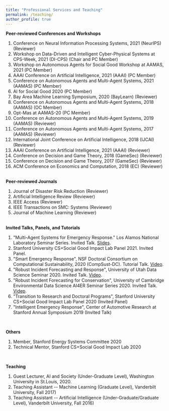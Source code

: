 ```yaml
---
title: "Professional Services and Teaching"
permalink: /teaching/
author_profile: true
---
```


<b>Peer-reviewed Conferences and Workshops</b><br>
<ol> 
    <li> Conference on Neural Information Processing Systems, 2021 (NeurIPS) (Reviewer)</li>
    <li> Workshop on Data-Driven and Intelligent Cyber-Physical Systems at CPS-Week, 2021 (DI-CPS) (Chair and PC Member)</li>
    <li> Workshop on Autonomous Agents for Social Good Workshop at AAMAS, 2021 (PC Member)</li>
    <li> AAAI Conference on Artificial Intelligence, 2021 (AAAI) (PC Member)</li>
    <li> Conference on Autonomous Agents and Multi-Agent Systems, 2021 (AAMAS) (PC Member)</li>
    <li> AI for Social Good 2020 (PC Member)</li>
    <li> Bay Area Machine Learning Symposium, 2020 (BayLearn) (Reviewer)</li>
    <li> Conference on Autonomous Agents and Multi-Agent Systems, 2018 (AAMAS) (OC Member)</li>
    <li> Opt-Mas at AAMAS-20 (PC Member)</li>
    <li> Conference on Autonomous Agents and Multi-Agent Systems, 2019 (AAMAS) (Reviewer)</li>
    <li> Conference on Autonomous Agents and Multi-Agent Systems, 2017 (AAMAS) (Reviewer)</li>
    <li> International Joint Conference on Artificial Intelligence, 2018 (IJCAI) (Reviewer)</li>
    <li> AAAI Conference on Artificial Intelligence, 2021 (AAAI) (Reviewer)</li>
    <li> Conference on Decision and Game Theory, 2018 (GameSec) (Reviewer)</li>
    <li> Conference on Decision and Game Theory, 2017 (GameSec) (Reviewer)</li>
    <li> ACM Conference on Economics and Computation, 2018 (EC) (Reviewer)</li>
</ol>

<br>
<b>Peer-reviewed Journals</b><br>
<ol>
    <li> Journal of Disaster Risk Reduction (Reviewer)</li>
    <li> Artificial Intelligence Review (Reviewer)</li>
    <li> IEEE Access (Reviewer)</li>
    <li> IEEE Transactions on SMC: Systems (Reviewer)</li>
    <li> Journal of Machine Learning (Reviewer)</li>
</ol>

<br>
<b>Invited Talks, Panels, and Tutorials</b><br>
<ol>
    <li>"Multi-Agent Systems for Emergency Response." Los Alamos National Laboratory Seminar Series. Invited Talk. <a href="https://ayanmukhopadhyay.github.io/files/talks/MultiAgentEmergency.pdf">Slides</a>.</li>
    <li> Stanford University CS+Social Good Impact Lab Panel 2021. Invited Panel.</li>
    <li> "Smart Emergency Response", NSF Doctoral Consortium on Computational Sustainability, 2020 (CompSust-DC). Tutorial Talk. <a href="https://youtu.be/5OZszP4FTlw?t=386">Video</a>.</li>
    <li> "Robust Incident Forecasting and Response", University of Utah Data Science Seminar 2020. Invited Talk. <a href="https://www.youtube.com/watch?v=LtIaj7szN5I&list=PLMsvlws5lSAb2cIyqmb7Ae7_omPK0m9hK&index=8">Video</a>.</li>
    <li> "Robust Incident Forecasting for Conservation", University of Cambridge Environmental Data Science AI4ER Seminar Series 2020. Invited Talk. <a href="https://www.dropbox.com/s/l55yg3ozk3po1l9/AyanMukhopadhyay300620.mp4?dl=0">Videp</a>.</li>
    <li> "Transition to Research and Doctoral Programs", Stanford University CS+Social Good Impact Lab Panel 2020 (Invited Panel)</li>
    <li> "Intelligent Emergency Response", Center of Automotive Research at Stanford Annual Symposium 2019 (Invited Talk)</li> 
</ol>

<br>

<b>Others</b><br>
<ol>
    <li> Member, Stanford Energy Systems Committee 2020</li>
    <li> Technical Mentor, Stanford CS+Social Good Impact Lab 2020</li>
</ol>

<br>

<b>Teaching</b><br>

<ol>
    <li> Guest Lecturer, AI and Society (Under-Graduate Level), Washington University in St.Louis, 2020.</li>
    <li>Teaching Assistant -- Machine Learning (Graduate Level), Vanderbilt University, Fall 2017)</li>
    <li>Teaching Assistant -- Artificial Intelligence (Under-Graduate/Graduate Level), Vanderbilt University, Fall 2016)</li>
</ol>


